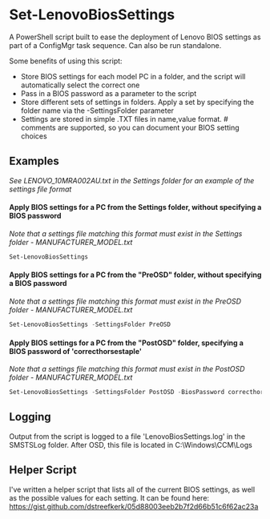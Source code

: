 # Set-LenovoBiosSettings
A PowerShell script built to ease the deployment of Lenovo BIOS settings as part of a ConfigMgr task sequence. Can also be run standalone.

Some benefits of using this script:
* Store BIOS settings for each model PC in a folder, and the script will automatically select the correct one
* Pass in a BIOS password as a parameter to the script
* Store different sets of settings in folders. Apply a set by specifying the folder name via the -SettingsFolder parameter
* Settings are stored in simple .TXT files in name,value format. # comments are supported, so you can document your BIOS setting choices

## Examples
*See LENOVO_10MRA002AU.txt in the Settings folder for an example of the settings file format*

#### Apply BIOS settings for a PC from the Settings folder, without specifying a BIOS password
*Note that a settings file matching this format must exist in the Settings folder - MANUFACTURER_MODEL.txt*
```powershell
Set-LenovoBiosSettings
```

#### Apply BIOS settings for a PC from the "PreOSD" folder, without specifying a BIOS password
*Note that a settings file matching this format must exist in the PreOSD folder - MANUFACTURER_MODEL.txt*
```powershell
Set-LenovoBiosSettings -SettingsFolder PreOSD
```

#### Apply BIOS settings for a PC from the "PostOSD" folder, specifying a BIOS password of 'correcthorsestaple'
*Note that a settings file matching this format must exist in the PostOSD folder - MANUFACTURER_MODEL.txt*
```powershell
Set-LenovoBiosSettings -SettingsFolder PostOSD -BiosPassword correcthorsestaple
```
## Logging
Output from the script is logged to a file 'LenovoBiosSettings.log' in the SMSTSLog folder. After OSD, this file is located in C:\Windows\CCM\Logs

## Helper Script
I've written a helper script that lists all of the current BIOS settings, as well as the possible values for each setting. It can be found here:
https://gist.github.com/dstreefkerk/05d88003eeb2b7f2d66b51c6f62ac23a
